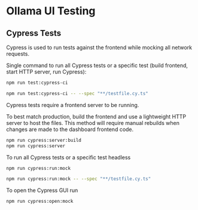 # Ollama UI Testing

## Cypress Tests

Cypress is used to run tests against the frontend while mocking all network requests.

Single command to run all Cypress tests or a specific test (build frontend, start HTTP server, run Cypress):

```bash
npm run test:cypress-ci

npm run test:cypress-ci -- --spec "**/testfile.cy.ts"
```

Cypress tests require a frontend server to be running.

To best match production, build the frontend and use a lightweight HTTP server to host the files. This method will require manual rebuilds when changes are made to the dashboard frontend code.

```bash
npm run cypress:server:build
npm run cypress:server
```

To run all Cypress tests or a specific test headless

```bash
npm run cypress:run:mock

npm run cypress:run:mock -- --spec "**/testfile.cy.ts"
```

To open the Cypress GUI run

```bash
npm run cypress:open:mock
```
